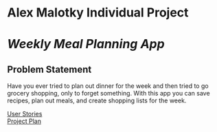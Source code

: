 # Alex Malotky Individual Project
# _Weekly Meal Planning App_

## Problem Statement

Have you ever tried to plan out dinner for the week and then tried to go grocery shopping, only to forget something.
With this app you can save recipes, plan out meals, and create shopping lists for the week.

[User Stories](docs/useStories.md)  
[Project Plan](docs/plan.md)

